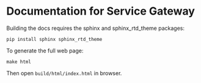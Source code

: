 Documentation for Service Gateway
==================================


Building the docs requires the sphinx and sphinx_rtd_theme packages:


	pip install sphinx sphinx_rtd_theme


To generate the full web page:

	make html


Then open `build/html/index.html` in browser.
